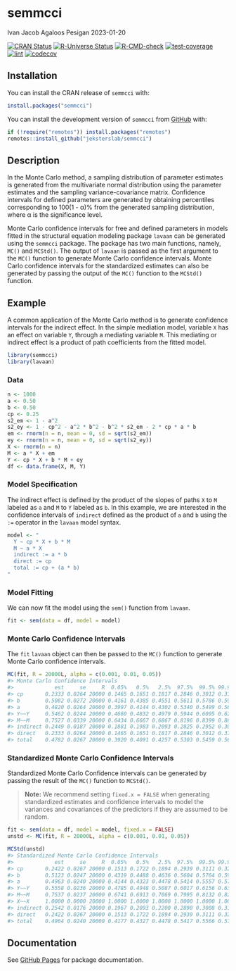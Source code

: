 semmcci
================
Ivan Jacob Agaloos Pesigan
2023-01-20

<!-- README.md is generated from README.Rmd. Please edit that file -->
<!-- badges: start -->

[![CRAN
Status](https://www.r-pkg.org/badges/version/semmcci)](https://cran.r-project.org/package=semmcci)
[![R-Universe
Status](https://jeksterslab.r-universe.dev/badges/semmcci)](https://jeksterslab.r-universe.dev)
[![R-CMD-check](https://github.com/jeksterslab/semmcci/workflows/R-CMD-check/badge.svg)](https://github.com/jeksterslab/semmcci/actions)
[![test-coverage](https://github.com/jeksterslab/semmcci/actions/workflows/test-coverage.yaml/badge.svg)](https://github.com/jeksterslab/semmcci/actions/workflows/test-coverage.yaml)
[![lint](https://github.com/jeksterslab/semmcci/actions/workflows/lint.yaml/badge.svg)](https://github.com/jeksterslab/semmcci/actions/workflows/lint.yaml)
[![codecov](https://codecov.io/gh/jeksterslab/semmcci/branch/main/graph/badge.svg?token=KVLUET3DJ6)](https://codecov.io/gh/jeksterslab/semmcci)
<!-- badges: end -->

## Installation

You can install the CRAN release of `semmcci` with:

``` r
install.packages("semmcci")
```

You can install the development version of `semmcci` from
[GitHub](https://github.com/jeksterslab/semmcci) with:

``` r
if (!require("remotes")) install.packages("remotes")
remotes::install_github("jeksterslab/semmcci")
```

## Description

In the Monte Carlo method, a sampling distribution of parameter
estimates is generated from the multivariate normal distribution using
the parameter estimates and the sampling variance-covariance matrix.
Confidence intervals for defined parameters are generated by obtaining
percentiles corresponding to 100(1 - α)% from the generated sampling
distribution, where α is the significance level.

Monte Carlo confidence intervals for free and defined parameters in
models fitted in the structural equation modeling package `lavaan` can
be generated using the `semmcci` package. The package has two main
functions, namely, `MC()` and `MCStd()`. The output of `lavaan` is
passed as the first argument to the `MC()` function to generate Monte
Carlo confidence intervals. Monte Carlo confidence intervals for the
standardized estimates can also be generated by passing the output of
the `MC()` function to the `MCStd()` function.

## Example

A common application of the Monte Carlo method is to generate confidence
intervals for the indirect effect. In the simple mediation model,
variable `X` has an effect on variable `Y`, through a mediating variable
`M`. This mediating or indirect effect is a product of path coefficients
from the fitted model.

``` r
library(semmcci)
library(lavaan)
```

### Data

``` r
n <- 1000
a <- 0.50
b <- 0.50
cp <- 0.25
s2_em <- 1 - a^2
s2_ey <- 1 - cp^2 - a^2 * b^2 - b^2 * s2_em - 2 * cp * a * b
em <- rnorm(n = n, mean = 0, sd = sqrt(s2_em))
ey <- rnorm(n = n, mean = 0, sd = sqrt(s2_ey))
X <- rnorm(n = n)
M <- a * X + em
Y <- cp * X + b * M + ey
df <- data.frame(X, M, Y)
```

### Model Specification

The indirect effect is defined by the product of the slopes of paths `X`
to `M` labeled as `a` and `M` to `Y` labeled as `b`. In this example, we
are interested in the confidence intervals of `indirect` defined as the
product of `a` and `b` using the `:=` operator in the `lavaan` model
syntax.

``` r
model <- "
  Y ~ cp * X + b * M
  M ~ a * X
  indirect := a * b
  direct := cp
  total := cp + (a * b)
"
```

### Model Fitting

We can now fit the model using the `sem()` function from `lavaan`.

``` r
fit <- sem(data = df, model = model)
```

### Monte Carlo Confidence Intervals

The `fit` `lavaan` object can then be passed to the `MC()` function to
generate Monte Carlo confidence intervals.

``` r
MC(fit, R = 20000L, alpha = c(0.001, 0.01, 0.05))
#> Monte Carlo Confidence Intervals
#>             est     se     R  0.05%   0.5%   2.5%  97.5%  99.5% 99.95%
#> cp       0.2333 0.0264 20000 0.1465 0.1651 0.1817 0.2846 0.3012 0.3165
#> b        0.5082 0.0272 20000 0.4161 0.4385 0.4551 0.5611 0.5786 0.5988
#> a        0.4820 0.0264 20000 0.3997 0.4144 0.4302 0.5340 0.5499 0.5680
#> Y~~Y     0.5462 0.0244 20000 0.4660 0.4832 0.4979 0.5944 0.6095 0.6263
#> M~~M     0.7527 0.0339 20000 0.6434 0.6667 0.6867 0.8196 0.8399 0.8612
#> indirect 0.2449 0.0187 20000 0.1881 0.1983 0.2093 0.2825 0.2952 0.3081
#> direct   0.2333 0.0264 20000 0.1465 0.1651 0.1817 0.2846 0.3012 0.3165
#> total    0.4782 0.0267 20000 0.3920 0.4091 0.4257 0.5303 0.5459 0.5647
```

### Standardized Monte Carlo Confidence Intervals

Standardized Monte Carlo Confidence intervals can be generated by
passing the result of the `MC()` function to `MCStd()`.

> **Note:** We recommend setting `fixed.x = FALSE` when generating
> standardized estimates and confidence intervals to model the variances
> and covariances of the predictors if they are assumed to be random.

``` r
fit <- sem(data = df, model = model, fixed.x = FALSE)
unstd <- MC(fit, R = 20000L, alpha = c(0.001, 0.01, 0.05))
```

``` r
MCStd(unstd)
#> Standardized Monte Carlo Confidence Intervals
#>             est     se     R  0.05%   0.5%   2.5%  97.5%  99.5% 99.95%
#> cp       0.2422 0.0267 20000 0.1513 0.1722 0.1894 0.2939 0.3111 0.3284
#> b        0.5123 0.0247 20000 0.4319 0.4488 0.4636 0.5604 0.5764 0.5932
#> a        0.4963 0.0240 20000 0.4144 0.4323 0.4478 0.5414 0.5557 0.5709
#> Y~~Y     0.5558 0.0236 20000 0.4785 0.4948 0.5087 0.6017 0.6156 0.6320
#> M~~M     0.7537 0.0237 20000 0.6741 0.6913 0.7069 0.7995 0.8132 0.8282
#> X~~X     1.0000 0.0000 20000 1.0000 1.0000 1.0000 1.0000 1.0000 1.0000
#> indirect 0.2542 0.0176 20000 0.1967 0.2093 0.2200 0.2890 0.3008 0.3123
#> direct   0.2422 0.0267 20000 0.1513 0.1722 0.1894 0.2939 0.3111 0.3284
#> total    0.4964 0.0240 20000 0.4177 0.4327 0.4478 0.5417 0.5566 0.5738
```

## Documentation

See [GitHub Pages](https://jeksterslab.github.io/semmcci/index.html) for
package documentation.
